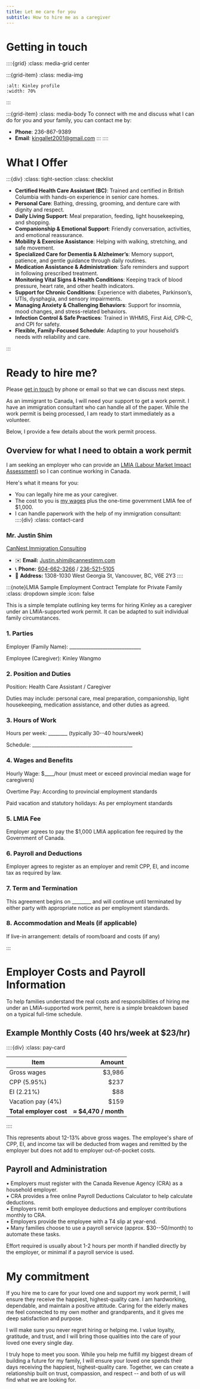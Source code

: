 ```yaml
---
title: Let me care for you
subtitle: How to hire me as a caregiver
---
```


# Getting in touch

::::{grid}
:class: media-grid center

:::{grid-item}
:class: media-img

```{image} ./media/Kinley-profile.jpeg
:alt: Kinley profile
:width: 70%
```
:::

:::{grid-item}
:class: media-body
To connect with me and discuss what I can do for you and your family, you can contact me by:
- **Phone**: 236-867-9389
- **Email**: [kingallet2001@gmail.com](mailto:kingallet2001@gmail.com)
:::
::::

# What I Offer

:::{div}
:class: tight-section
:class: checklist
- **Certified Health Care Assistant (BC)**: Trained and certified in British Columbia with hands-on experience in senior care homes.
- **Personal Care**: Bathing, dressing, grooming, and denture care with dignity and respect.
- **Daily Living Support**: Meal preparation, feeding, light housekeeping, and shopping.
- **Companionship & Emotional Support**: Friendly conversation, activities, and emotional reassurance.
- **Mobility & Exercise Assistance**: Helping with walking, stretching, and safe movement.
- **Specialized Care for Dementia & Alzheimer’s**: Memory support, patience, and gentle guidance through daily routines.
- **Medication Assistance & Administration**: Safe reminders and support in following prescribed treatment.
- **Monitoring Vital Signs & Health Conditions**: Keeping track of blood pressure, heart rate, and other health indicators.
- **Support for Chronic Conditions**: Experience with diabetes, Parkinson’s, UTIs, dysphagia, and sensory impairments.
- **Managing Anxiety & Challenging Behaviors**: Support for insomnia, mood changes, and stress-related behaviors.
- **Infection Control & Safe Practices**: Trained in WHMIS, First Aid, CPR-C, and CPI for safety.
- **Flexible, Family-Focused Schedule**: Adapting to your household’s needs with reliability and care.

:::

# Ready to hire me?

Please [get in touch](#get-in-touch) by phone or email so that we can discuss next steps.

As an immigrant to Canada, I will need your support to get a work permit. I have an immigration consultant who can handle all of the paper. While the work permit is being processed, I am ready to start immediately as a volunteer.

Below, I provide a few details about the work permit process.

## Overview for what I need to obtain a work permit

I am seeking an employer who can provide an [LMIA (Labour Market Impact
Assessment)](https://www.canada.ca/en/employment-social-development/services/foreign-workers.html) so I can continue working in Canada.

Here's what it means for you:

-   You can legally hire me as your caregiver.
-   The cost to you is [my wages](#employer-costs-and-payroll-information) plus the one-time government LMIA fee of
    \$1,000.
-   I can handle paperwork with the help of my immigration
    consultant:       
::::{div}
:class: contact-card

### Mr. Justin Shim
[CanNest Immigration Consulting](https://www.cannestimm.com/)

- <span class="i">✉️</span> **Email:** [Justin.shim@cannestimm.com](mailto:Justin.shim@cannestimm.com)
- <span class="i">📞</span> **Phone:** [604-662-3266](tel:+16046623266) / [236-521-5105](tel:+12365215105)
- <span class="i">📍</span> **Address:** 1308-1030 West Georgia St, Vancouver, BC, V6E 2Y3
::::



:::{note}LMIA Sample Employment Contract Template for Private Family
:class: dropdown simple
:icon: false

This is a simple template outlining key terms for hiring Kinley as a
caregiver under an LMIA-supported work permit. It can be adapted to suit
individual family circumstances.

### 1. Parties

Employer (Family Name):
\_\_\_\_\_\_\_\_\_\_\_\_\_\_\_\_\_\_\_\_\_\_\_\_\_\_\_\_\_\_

Employee (Caregiver): Kinley Wangmo

### 2. Position and Duties

Position: Health Care Assistant / Caregiver

Duties may include: personal care, meal preparation, companionship,
light housekeeping, medication assistance, and other duties as agreed.

### 3. Hours of Work

Hours per week: \_\_\_\_\_\_\_\_ (typically 30--40 hours/week)

Schedule:
\_\_\_\_\_\_\_\_\_\_\_\_\_\_\_\_\_\_\_\_\_\_\_\_\_\_\_\_\_\_\_\_\_\_\_\_\_\_\_\_\_\_

### 4. Wages and Benefits

Hourly Wage: \$\_\_\_\_/hour (must meet or exceed provincial median wage
for caregivers)

Overtime Pay: According to provincial employment standards

Paid vacation and statutory holidays: As per employment standards

### 5. LMIA Fee

Employer agrees to pay the \$1,000 LMIA application fee required by the
Government of Canada.

### 6. Payroll and Deductions

Employer agrees to register as an employer and remit CPP, EI, and income
tax as required by law.

### 7. Term and Termination

This agreement begins on \_\_\_\_\_\_\_\_ and will continue until
terminated by either party with appropriate notice as per employment
standards.

### 8. Accommodation and Meals (if applicable)

If live-in arrangement: details of room/board and costs (if any)

:::

# Employer Costs and Payroll Information

To help families understand the real costs and responsibilities of
hiring me under an LMIA-supported work permit, here is a simple
breakdown based on a typical full-time schedule.

## Example Monthly Costs (40 hrs/week at \$23/hr)

::::{div}
:class: pay-card

| Item                      | Amount           |
|--------------------------|-----------------:|
| Gross wages              | $3,986           |
| CPP (5.95%)              | $237             |
| EI (2.21%)               | $88              |
| Vacation pay (4%)        | $159             |
| **Total employer cost**  | **≈ $4,470 / month** |
::::

This represents about 12-13% above gross wages. The employee's share of
CPP, EI, and income tax will be deducted from wages and remitted by the
employer but does not add to employer out-of-pocket costs.

## Payroll and Administration

• Employers must register with the Canada Revenue Agency (CRA) as a
household employer.\
• CRA provides a free online Payroll Deductions Calculator to help
calculate deductions.\
• Employers remit both employee deductions and employer contributions
monthly to CRA.\
• Employers provide the employee with a T4 slip at year-end.\
• Many families choose to use a payroll service (approx. \$30--50/month)
to automate these tasks.

Effort required is usually about 1-2 hours per month if handled
directly by the employer, or minimal if a payroll service is used.

# My commitment

If you hire me to care for your loved one and support my work permit, I
will ensure they receive the happiest, highest-quality care. I am
hardworking, dependable, and maintain a positive attitude. Caring for
the elderly makes me feel connected to my own mother and grandparents,
and it gives me deep satisfaction and purpose.

I will make sure you never regret hiring or helping me. I value loyalty,
gratitude, and trust, and I will bring those qualities into the care of
your loved one every single day.

I truly hope to meet you soon. While you help me fulfill my biggest
dream of building a future for my family, I will ensure your loved one
spends their days receiving the happiest, highest-quality care.
Together, we can create a relationship built on trust, compassion, and
respect -- and both of us will find what we are looking for.
